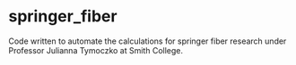 # springer_fiber
Code written to automate the calculations for springer fiber research under Professor Julianna Tymoczko at Smith College.
